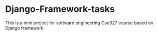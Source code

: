 # Django-Framework-tasks
This is a mini project for software engineering Cse327 course based on Django framework. 
